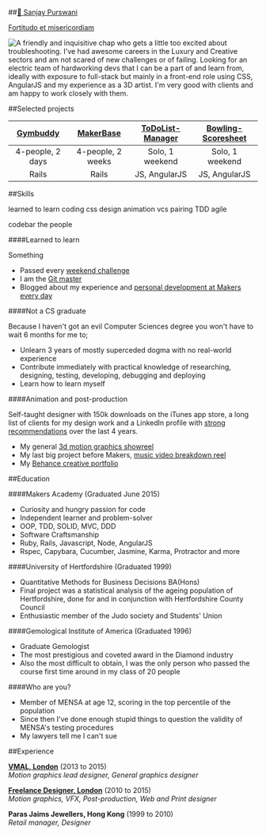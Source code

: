 ##[:email: Sanjay Purswani](mailto:sanjsanj@hotmail.com)

[Fortitudo et misericordiam](https://translate.google.co.uk/?ie=UTF-8&hl=en&client=tw-ob#en/la/Strength%20and%20kindness)

<img style="float: left" src="https://avatars3.githubusercontent.com/u/4478671?v=3&s=150">
 A friendly and inquisitive chap who gets a little too excited about troubleshooting.  
I've had awesome careers in the Luxury and Creative sectors and am not scared of new challenges or of failing.  
Looking for an electric team of hardworking devs that I can be a part of and learn from, ideally with exposure to full-stack but mainly in a front-end role using CSS, AngularJS and my experience as a 3D artist.  I'm very good with clients and am happy to work closely with them.

##Selected projects

| [Gymbuddy](https://github.com/sanjsanj/gymbuddy#gym-buddy---a-listings-and-contact-website) | [MakerBase](https://github.com/Makerbase/makerbase#makerbase) | [ToDoList-Manager](https://github.com/sanjsanj/todo_challenge#todolist-manager) | [Bowling-Scoresheet](https://github.com/sanjsanj/bowling-challenge#bowling-challenge) |
| :---: | :---: | :---: | :---: |
| 4-people, 2 days | 4-people, 2 weeks | Solo, 1 weekend | Solo, 1 weekend |
| Rails | Rails | JS, AngularJS | JS, AngularJS |


##Skills

learned to learn
coding
css
design
animation
vcs
pairing
TDD
agile

codebar
the people

####Learned to learn

Something

- Passed every [weekend challenge]()  
- I am the [Git master](http://www.github.com/sanjsanj)  
- Blogged about my experience and [personal development at Makers every day](http://sanjsanj.github.io)

####Not a CS graduate

Because I haven't got an evil Computer Sciences degree you won't have to wait 6 months for me to;

- Unlearn 3 years of mostly superceded dogma with no real-world experience  
- Contribute immediately with practical knowledge of researching, designing, testing, developing, debugging and deploying  
- Learn how to learn myself

####Animation and post-production

Self-taught designer with 150k downloads on the iTunes app store, a long list of clients for my design work and a LinkedIn profile with [strong recommendations](https://www.linkedin.com/in/sanjaypurswani#recommendations) over the last 4 years.

- My general [3d motion graphics showreel](http://www.designsanj.com)  
- My last big project before Makers, [music video breakdown reel](https://vimeo.com/119332812?from=outro-embed)  
- My [Behance creative portfolio](https://www.behance.net/designsanj)

##Education

####Makers Academy (Graduated June 2015)

- Curiosity and hungry passion for code
- Independent learner and problem-solver
- OOP, TDD, SOLID, MVC, DDD
- Software Craftsmanship
- Ruby, Rails, Javascript, Node, AngularJS
- Rspec, Capybara, Cucumber, Jasmine, Karma, Protractor and more

####University of Hertfordshire (Graduated 1999)

- Quantitative Methods for Business Decisions BA(Hons)  
- Final project was a statistical analysis of the ageing population of Hertfordshire, done for and in conjunction with Hertfordshire County Council  
- Enthusiastic member of the Judo society and Students' Union

####Gemological Institute of America  (Graduated 1996)

- Graduate Gemologist  
- The most prestigious and coveted award in the Diamond industry  
- Also the most difficult to obtain, I was the only person who passed the course first time around in my class of 20 people

####Who are you?

- Member of MENSA at age 12, scoring in the top percentile of the population  
- Since then I've done enough stupid things to question the validity of MENSA's testing procedures  
- My lawyers tell me I can't sue

##Experience

**[VMAL, London](http://vmal.co.uk/)** (2013 to 2015)  
*Motion graphics lead designer, General graphics designer*

**[Freelance Designer, London](http://www.designsanj.com)** (2010 to 2015)  
*Motion graphics, VFX, Post-production, Web and Print designer*

**Paras Jaims Jewellers, Hong Kong** (1999 to 2010)  
*Retail manager, Designer*
